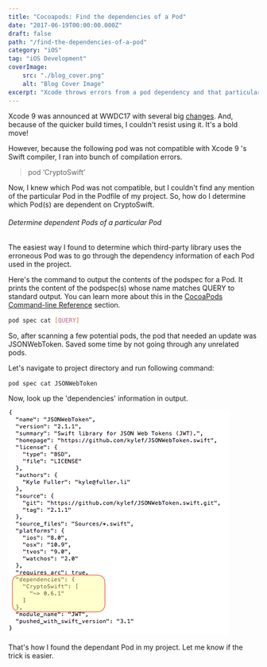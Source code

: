 ```yaml
---
title: "Cocoapods: Find the dependencies of a Pod"
date: "2017-06-19T00:00:00.000Z"
draft: false
path: "/find-the-dependencies-of-a-pod"
category: "iOS"
tag: "iOS Development"
coverImage:
    src: "./blog_cover.png"
    alt: "Blog Cover Image"
excerpt: "Xcode throws errors from a pod dependency and that particular pod isn't mentioned anywhere in your Podfile? Here's how you can find out which of your project's pod is using this erroneous pod."
---
```


Xcode 9 was announced at WWDC17 with several big [changes](https://developer.apple.com/library/archive/documentation/DeveloperTools/Conceptual/WhatsNewXcode/xcode_9/xcode_9.html). And, because of the quicker build times, I couldn't resist using it. It's a bold move!

However, because the following pod was not compatible with Xcode 9 's Swift compiler, I ran into bunch of compilation errors.

> pod ‘CryptoSwift’

Now, I knew which Pod was not compatible, but I couldn't find any mention of the particular Pod in the Podfile of my project. So, how do I determine which Pod(s) are dependent on CryptoSwift.

###### Determine dependent Pods of a particular Pod

The easiest way I found to determine which third-party library uses the erroneous Pod was to go through the dependency information of each Pod used in the project.

Here's the command to output the contents of the podspec for a Pod. It prints the content of the podspec(s) whose name matches QUERY to standard output. You can learn more about this in the [CocoaPods Command-line Reference](https://guides.cocoapods.org/terminal/commands.html#pod_spec_cat) section.

```sh
pod spec cat [QUERY]
```

So, after scanning a few potential pods, the pod that needed an update was JSONWebToken. Saved some time by not going through any unrelated pods.

Let's navigate to project directory and run following command:

```sh
pod spec cat JSONWebToken
```

Now, look up the 'dependencies' information in output. 

![pod spec cat output](./pod-cat.png)

That's how I found the dependant Pod in my project. Let me know if the trick is easier.

